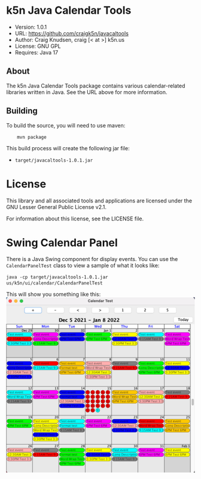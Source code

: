 # k5n Java Calendar Tools
- Version: 1.0.1
- URL: https://github.com/craigk5n/javacaltools
- Author: Craig Knudsen, craig [< at >] k5n.us
- License: GNU GPL
- Requires: Java 17

## About
The k5n Java Calendar Tools package contains various calendar-related
libraries written in Java.  See the URL above for more information.

## Building
To build the source, you will need to use maven:
```
    mvn package
```

This build process will create the following jar file:

- `target/javacaltools-1.0.1.jar`

# License
This library and all associated tools and applications are licensed under
the GNU Lesser General Public License v2.1.

For information about this license, see the LICENSE file.

# Swing Calendar Panel
There is a Java Swing component for display events.
You can use the `CalendarPanelTest` class to view a sample of what it looks like:
```
java -cp target/javacaltools-1.0.1.jar us/k5n/ui/calendar/CalendarPanelTest
```

This will show you something like this:
![Sample Image for CalendarPanelTest](CalendarPanelTest.png)
